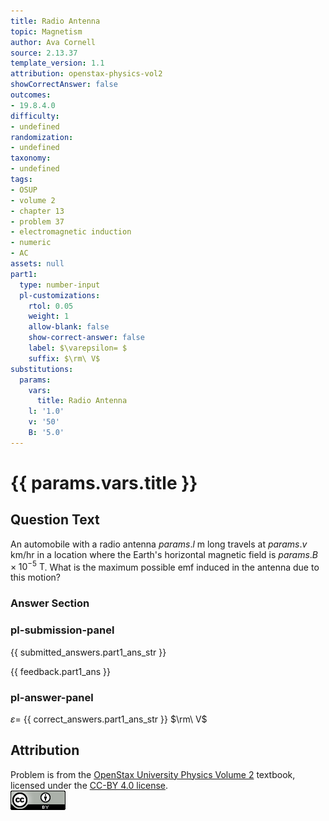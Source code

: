 ```yaml
---
title: Radio Antenna
topic: Magnetism
author: Ava Cornell
source: 2.13.37
template_version: 1.1
attribution: openstax-physics-vol2
showCorrectAnswer: false
outcomes:
- 19.8.4.0
difficulty:
- undefined
randomization:
- undefined
taxonomy:
- undefined
tags:
- OSUP
- volume 2
- chapter 13
- problem 37
- electromagnetic induction
- numeric
- AC
assets: null
part1:
  type: number-input
  pl-customizations:
    rtol: 0.05
    weight: 1
    allow-blank: false
    show-correct-answer: false
    label: $\varepsilon= $
    suffix: $\rm\ V$
substitutions:
  params:
    vars:
      title: Radio Antenna
    l: '1.0'
    v: '50'
    B: '5.0'
---
```

# {{ params.vars.title }}

## Question Text

An automobile with a radio antenna ${{params.l }}\textrm{ m}$ long travels at ${{params.v }}\textrm{ km/hr}$ in a location where the Earth's horizontal magnetic field is ${{params.B }} \times 10^{-5} \textrm{ T}$. What is the maximum possible emf induced in the antenna due to this motion?

### Answer Section

### pl-submission-panel

{{ submitted_answers.part1_ans_str }}

{{ feedback.part1_ans }}

### pl-answer-panel

$\varepsilon=$ {{ correct_answers.part1_ans_str }} $\rm\ V$

## Attribution

Problem is from the [OpenStax University Physics Volume 2](https://openstax.org/details/books/university-physics-volume-2) textbook, licensed under the [CC-BY 4.0 license](https://creativecommons.org/licenses/by/4.0/).<br>![Image representing the Creative Commons 4.0 BY license.](https://raw.githubusercontent.com/firasm/bits/master/by.png)